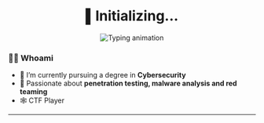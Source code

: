<h1 align="center">▌Initializing...</h1>

<p align="center">
  <img src="https://readme-typing-svg.herokuapp.com?font=Fira+Code&size=18&pause=1000&color=A259FF&center=true&vCenter=true&width=500&lines=└─[Kuro@localhost]─$+Analyzing+packets...;└─[Kuro@localhost]─$+Decrypting+payloads...;└─[Kuro@localhost]─$+Launching+CTF+tools...;└─[Kuro@localhost]─$+Watching+Psycho-Pass..." alt="Typing animation" />
</p>




### 🕵️‍♂️ Whoami

- 🔐 I’m currently pursuing a degree in **Cybersecurity**
- 🧠 Passionate about **penetration testing, malware analysis and red teaming**
- 🕸️ CTF Player

---
<!--
### 📈 GitHub Stats

<p align="center">
  <img src="https://github-readme-stats.vercel.app/api?username=ShackWove&show_icons=true&theme=tokyonight" height="165"/>
  <img src="https://github-readme-stats.vercel.app/api/top-langs/?username=ShackWove&layout=compact&theme=tokyonight" height="165"/>
</p>

---
-->
